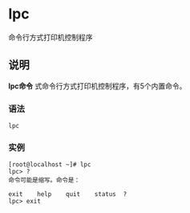 lpc
===

命令行方式打印机控制程序

## 说明

**lpc命令** 式命令行方式打印机控制程序，有5个内置命令。

### 语法  

```
lpc
```

### 实例  

```
[root@localhost ~]# lpc
lpc> ?         
命令可能是缩写。命令是：

exit    help    quit    status  ?
lpc> exit
```


